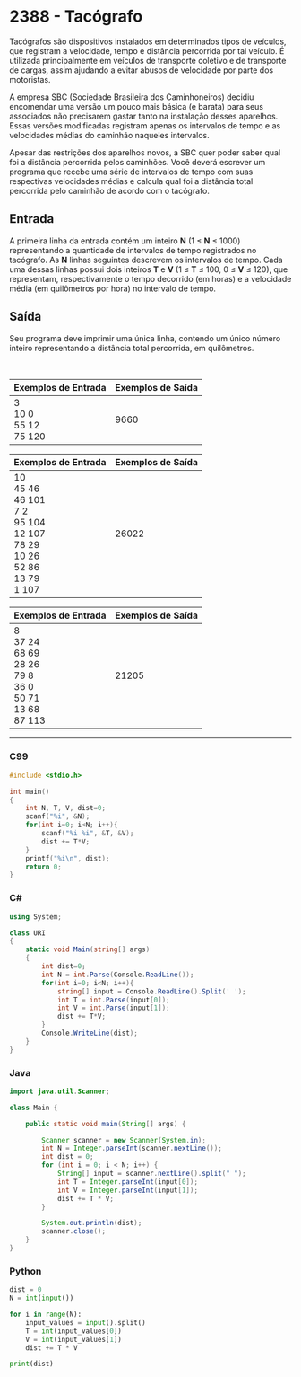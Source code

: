 # 2388 - Tacógrafo

Tacógrafos são dispositivos instalados em determinados tipos de veículos, que registram a velocidade, tempo e distância percorrida por tal veículo. É utilizada principalmente em veículos de transporte coletivo e de transporte de cargas, assim ajudando a evitar abusos de velocidade por parte dos motoristas.

A empresa SBC (Sociedade Brasileira dos Caminhoneiros) decidiu encomendar uma versão um pouco mais básica (e barata) para seus associados não precisarem gastar tanto na instalação desses aparelhos. Essas versões modificadas registram apenas os intervalos de tempo e as velocidades médias do caminhão naqueles intervalos.

Apesar das restrições dos aparelhos novos, a SBC quer poder saber qual foi a distância percorrida pelos caminhões. Você deverá escrever um programa que recebe uma série de intervalos de tempo com suas respectivas velocidades médias e calcula qual foi a distância total percorrida pelo caminhão de acordo com o tacógrafo.

## Entrada

A primeira linha da entrada contém um inteiro **N** (1 ≤ **N** ≤ 1000) representando a quantidade de intervalos de tempo registrados no tacógrafo. As **N** linhas seguintes descrevem os intervalos de tempo. Cada uma dessas linhas possui dois inteiros **T** e **V** (1 ≤ **T** ≤ 100, 0 ≤ **V** ≤ 120), que representam, respectivamente o tempo decorrido (em horas) e a velocidade média (em quilômetros por hora) no intervalo de tempo.

## Saída

Seu programa deve imprimir uma única linha, contendo um único número inteiro representando a distância total percorrida, em quilômetros.

&nbsp;

| Exemplos de Entrada          | Exemplos de Saída |
| ---------------------------- | ----------------- |
| 3<br>10 0<br>55 12<br>75 120 | 9660              |

| Exemplos de Entrada                                                                           | Exemplos de Saída |
| --------------------------------------------------------------------------------------------- | ----------------- |
| 10<br>45 46<br>46 101<br>7 2<br>95 104<br>12 107<br>78 29<br>10 26<br>52 86<br>13 79<br>1 107 | 26022             |

| Exemplos de Entrada                                                      | Exemplos de Saída |
| ------------------------------------------------------------------------ | ----------------- |
| 8<br>37 24<br>68 69<br>28 26<br>79 8<br>36 0<br>50 71<br>13 68<br>87 113 | 21205             |

---

### C99

```c
#include <stdio.h>

int main()
{
    int N, T, V, dist=0;
    scanf("%i", &N);
    for(int i=0; i<N; i++){
        scanf("%i %i", &T, &V);
        dist += T*V;
    }
    printf("%i\n", dist);
    return 0;
}
```

### C#

```cs
using System;

class URI
{
    static void Main(string[] args)
    {
        int dist=0;
        int N = int.Parse(Console.ReadLine());
        for(int i=0; i<N; i++){
            string[] input = Console.ReadLine().Split(' ');
            int T = int.Parse(input[0]);
            int V = int.Parse(input[1]);
            dist += T*V;
        }
        Console.WriteLine(dist);
    }
}
```

### Java

```java
import java.util.Scanner;

class Main {

    public static void main(String[] args) {

        Scanner scanner = new Scanner(System.in);
        int N = Integer.parseInt(scanner.nextLine());
        int dist = 0;
        for (int i = 0; i < N; i++) {
            String[] input = scanner.nextLine().split(" ");
            int T = Integer.parseInt(input[0]);
            int V = Integer.parseInt(input[1]);
            dist += T * V;
        }

        System.out.println(dist);
        scanner.close();
    }
}
```

### Python

```python
dist = 0
N = int(input())

for i in range(N):
    input_values = input().split()
    T = int(input_values[0])
    V = int(input_values[1])
    dist += T * V

print(dist)
```
